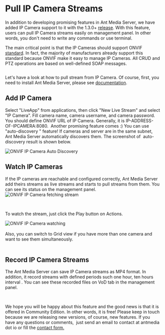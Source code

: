 <h1>Pull IP Camera Streams</h1>
In addition to developing promising features in Ant Media Server, we have added IP Camera support to it with the 1.3.0+ <a href="https://github.com/ant-media/Ant-Media-Server/releases/tag/ams-v1.3.0-SNAPSHOT">release</a>. With this feature,  users can pull IP Camera streams easily on management panel. In other words, you don't need to write any commands or use terminal.

The main critical point is that the IP Cameras should support ONVIF <a href="https://www.onvif.org/" target="_blank" rel="noopener">standard</a>. In fact, the majority of manufacturers already support this standard because ONVIF make it easy to manage IP Cameras. All CRUD and PTZ operations are based on well-defined SOAP messages.

<img src="https://antmedia.io/wp-content/uploads/2018/03/cctv-onvif-560.jpg" alt=""  />

Let's have a look at how to pull stream from IP Camera. Of course, first, you need to install Ant Media Server, please see <a href="https://antmedia.io/documentation/">documentation</a>.
<h2>Add IP Camera</h2>
Select "LiveApp" from applications, then click "New Live Stream" and select "IP Camera". Fill camera name, camera username, and camera password. You should define ONVIF URL of IP Camera. Generally, it is IP-ADDRESS-OF-IPCAMERA:8080.  Another promising feature comes :) You can use "auto-discovery " feature! If cameras and server are in the same subnet, Ant Media Server automatically discovers them. The screenshot of  auto-discovery result is shown below.
<ol></ol>
<img src="https://antmedia.io/wp-content/uploads/2018/03/Screenshot-from-2018-03-21-21-00-04-1024x536.png" alt="ONVIF IP Camera Auto Discovery"  class="aligncenter wp-image-3327" title="ONVIF IP Camera Auto Discovery" />
<h2>Watch IP Cameras</h2>
If the IP cameras are reachable and configured correctly, Ant Media Server add theirs streams as live streams and starts to pull streams from them. You can see its status on the management panel.

<img src="https://antmedia.io/wp-content/uploads/2018/03/Screenshot-from-2018-03-21-21-10-12-1024x372.png" alt="ONVIF IP Camera fetching stream" class="aligncenter wp-image-3328" title="ONVIF IP Camera fetching stream" />

&nbsp;

To watch the stream, just click the Play button on Actions.

<img src="https://antmedia.io/wp-content/uploads/2018/03/Screenshot-from-2018-03-21-21-15-15-1024x502.png" alt="ONVIF IP Camera watching"  class="aligncenter wp-image-3330" title="ONVIF IP Camera watching" />
<br/><br/>
Also, you can switch to Grid view if you have more than one camera and want to see them simultaneously.
<br/><br/>
<img src="https://antmedia.io/wp-content/uploads/2018/03/Screenshot-from-2018-03-21-21-17-47-1024x494.png" alt=""  class="aligncenter wp-image-3332" title="IP Camera watching in Grid View" />
<h2>Record IP Camera Streams</h2>
The Ant Media Server can save IP Camera streams as MP4 format. In addition, it record streams with defined periods such one hour, ten hours interval . You can see these recorded files on VoD tab in the management panel.
<br/>
<img src="https://antmedia.io/wp-content/uploads/2018/03/Screenshot-from-2018-03-21-21-19-46-1024x347.png" alt=""  class="aligncenter wp-image-3333" title="ONVIF IP Camera watching" />

&nbsp;

We hope you will be happy about this feature and the good news is that it is offered in Community Edition. In other words, it is free! Please keep in touch because we are releasing new versions, of course, new features. If you have any questions or comments,  just send an email to contact at antmedia dot io or fill the <a href="https://antmedia.io/#contact">contact form.</a>

&nbsp;